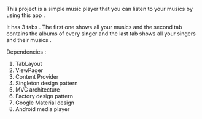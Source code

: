 This project is a simple music player that you can listen to your musics by using this app .

It has 3 tabs . The first one shows all your musics and the second tab contains the albums of every singer and the last tab shows all your singers and their musics .

Dependencies :

1) TabLayout
2) ViewPager
3) Content Provider
4) Singleton design pattern
5) MVC architecture
6) Factory design pattern
7) Google Material design
8) Android media player


 
